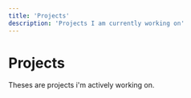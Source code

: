 ```yaml
---
title: 'Projects'
description: 'Projects I am currently working on'
---
```


# Projects

Theses are projects i'm actively working on.

<div class="grid grid-cols-2">

<ProjectsList />

</div>